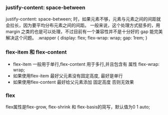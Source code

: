 ### justify-content: space-between
justify-content: space-between; 时，如果元素不够，元素与元素之间的间距就会拉长，因为要平均分布元素之间的间距。
一般来说，这个处理方式挺多的，用 margin 之类的也是可以处理，不过目前有一个兼容性并不是十分好的 gap 能完美解决这个问题。
.wrapper {
    display: flex;
    flex-wrap: wrap;
    gap: 1rem;
}

### flex-item 和 flex-content
- flex-item 一般用于单行,flex-content 用于多行,并且包含有 属性 flex-wrap: wrap;
- 如果使用flex-item 最好父元素没有固定高度, 最好是单行
- 如果使用flex-content 最好给父元素添加 固定高度 否则无效果

### flex 
flex属性是flex-grow, flex-shrink 和 flex-basis的简写，默认值为0 1 auto;
